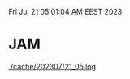 Fri Jul 21 05:01:04 AM EEST 2023
# JAM
<a href='./cache/202307/21_05.log'>./cache/202307/21_05.log</a>
